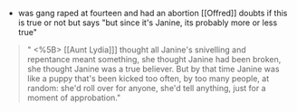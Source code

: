 - was gang raped at fourteen and had an abortion
[[Offred]] doubts if this is true or not but says "but since it's Janine, its probably more or less true"

>"
<%5B>
[[Aunt Lydia]]] thought all Janine's snivelling and repentance meant something, she thought Janine had been broken, she thought Janine was a true believer. But by that time Janine was like a puppy that's been kicked too often, by too many people, at random: she'd roll over for anyone, she'd tell anything, just for a moment of approbation."
